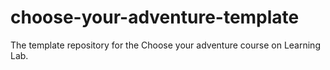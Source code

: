 # choose-your-adventure-template
The template repository for the Choose your adventure course on Learning Lab.
